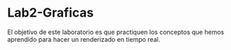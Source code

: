 # Lab2-Graficas
El objetivo de este laboratorio es que practiquen los conceptos que hemos aprendido para hacer un renderizado en tiempo real. 
